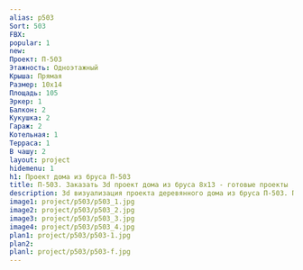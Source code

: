 ```yaml
---
alias: p503
Sort: 503
FBX: 
popular: 1
new: 
Проект: П-503
Этажность: Одноэтажный
Крыша: Прямая
Размер: 10х14
Площадь: 105
Эркер: 1
Балкон: 2
Кукушка: 2
Гараж: 2
Котельная: 1
Терраса: 1
В чашу: 2
layout: project
hidemenu: 1
h1: Проект дома из бруса П-503
title: П-503. Заказать 3d проект дома из бруса 8х13 - готовые проекты
description: 3d визуализация проекта деревянного дома из бруса П-503. Площадь 105 м2, размер 8х13. Вы можете внести любые изменения в проект.
image1: project/p503/p503_1.jpg
image2: project/p503/p503_2.jpg
image3: project/p503/p503_3.jpg
image4: project/p503/p503_4.jpg
plan1: project/p503/p503-1.jpg
plan2: 
planl: project/p503/p503-f.jpg
---
```

